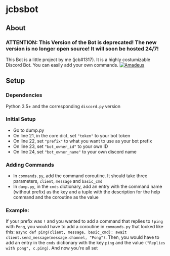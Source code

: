 # jcbsbot
## About
### ATTENTION: This Version of the Bot is deprecated! The new version is no longer open source! It will soon be hosted 24/7!
This Bot is a little project by me (jcb#1317). It is a highly costumizable Discord Bot. You can easily add your own commands.
<a href="https://discordbots.org/bot/373252109753384960" >
  <img src="https://discordbots.org/api/widget/373252109753384960.svg" alt="Amadeus" />
</a>
## Setup
### Dependencies
Python 3.5+ and the corresponding `discord.py` version

### Initial Setup

   * Go to dump.py
   * On line 21, in the core dict, set `"token"` to your bot token
   * On line 22, set `"prefix"` to what you want to use as your bot prefix
   * On line 23, set `"bot_owner_id"` to your own ID
   * On line 24, set `"bot_owner_name"` to your own discord name

### Adding Commands

   * In `commands.py`, add the command coroutine. It should take three parameters, `client`, `message` and `basic_cmd`
   * In `dump.py`, in the `cmds` dictionary, add an entry with the command name (without prefix) as the key and a tuple with the description for the help command and the coroutine as the value

### Example:

If your prefix was `!` and you wanted to add a command that replies to `!ping` with `Pong`, you would have to add a coroutine in `commands.py` that looked like this: `async def ping(client, message, basic_cmd): await client.send_message(message.channel, "Pong")`. Then, you would have to add an entry in the `cmds` dictionary with the key `ping` and the value `("Replies with pong", c.ping)`. And now you're all set
